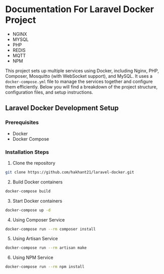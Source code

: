 
# Documentation For Laravel Docker Project 

 - NGINX
 - MYSQL
 - PHP
 - REDIS
 - MQTT
 - NPM

This project sets up multiple services using Docker, including Nginx, PHP, Composer, Mosquitto (with WebSocket support), and MySQL. It uses a `docker-compose.yml` file to manage the services together and configure them efficiently. Below you will find a breakdown of the project structure, configuration files, and setup instructions.

## Laravel Docker Development Setup

### Prerequisites
- Docker
- Docker Compose

### Installation Steps

1. Clone the repository
```bash
git clone https://github.com/hakhant21/laravel-docker.git

```

2. Build Docker containers

```bash 
docker-compose build

```

3. Start Docker containers

```bash
docker-compose up -d

```

4. Using Composer Service

```bash
docker-compose run --rm composer install

```

5. Using Artisan Service

```bash
docker-compose run --rm artisan make

```

6. Using NPM Service

```bash
docker-compose run --rm npm install

```
    